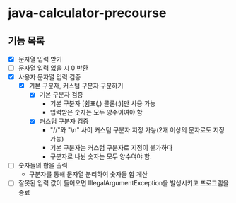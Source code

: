 # java-calculator-precourse

## 기능 목록
- [x] 문자열 입력 받기
- [ ] 문자열 입력 없을 시 0 반환
- [x] 사용자 문자열 입력 검증
  - [x] 기본 구분자, 커스텀 구분자 구분하기
    - [x] 기본 구분자 검증
      - 기본 구분자 [쉼표(,) 콜론(:)]만 사용 가능
      - 입력받은 숫자는 모두 양수이여야 함
    - [x] 커스텀 구분자 검증
      - "//"와 "\n" 사이 커스텀 구분자 지정 가능(2개 이상의 문자로도 지정 가능)
      - 기본 구분자는 커스텀 구분자로 지정이 불가하다
      - 구분자로 나뉜 숫자는 모두 양수여야 함.
- [ ] 숫자들의 합을 출력
  - 구분자를 통해 문자열 분리하여 숫자들 합 계산
- [ ] 잘못된 입력 값이 들어오면 IllegalArgumentException을 발생시키고 프로그램을 종료